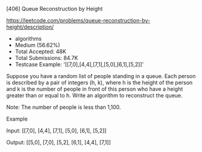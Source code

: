 [406] Queue Reconstruction by Height  

https://leetcode.com/problems/queue-reconstruction-by-height/description/

* algorithms
* Medium (56.62%)
* Total Accepted:    48K
* Total Submissions: 84.7K
* Testcase Example:  '[[7,0],[4,4],[7,1],[5,0],[6,1],[5,2]]'

Suppose you have a random list of people standing in a queue. Each person is described by a pair of integers (h, k), where h is the height of the person and k is the number of people in front of this person who have a height greater than or equal to h. Write an algorithm to reconstruct the queue.


Note:
The number of people is less than 1,100.




Example

Input:
[[7,0], [4,4], [7,1], [5,0], [6,1], [5,2]]

Output:
[[5,0], [7,0], [5,2], [6,1], [4,4], [7,1]]


